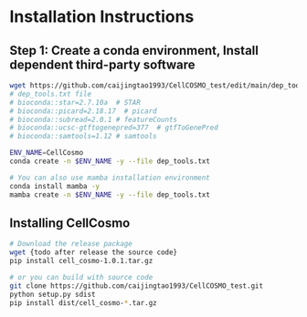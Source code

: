 # Installation Instructions

## Step 1: Create a conda environment, Install dependent third-party software

```bash
wget https://github.com/caijingtao1993/CellCOSMO_test/edit/main/dep_tools.txt
# dep_tools.txt file 
# bioconda::star=2.7.10a  # STAR
# bioconda::picard=2.18.17  # picard
# bioconda::subread=2.0.1 # featureCounts
# bioconda::ucsc-gtftogenepred=377  # gtfToGenePred
# bioconda::samtools=1.12 # samtools

ENV_NAME=CellCosmo
conda create -n $ENV_NAME -y --file dep_tools.txt

# You can also use mamba installation environment
conda install mamba -y
mamba create -n $ENV_NAME -y --file dep_tools.txt
```

## Installing CellCosmo
```bash
# Download the release package
wget {todo after release the source code}
pip install cell_cosmo-1.0.1.tar.gz

# or you can build with source code
git clone https://github.com/caijingtao1993/CellCOSMO_test.git
python setup.py sdist
pip install dist/cell_cosmo-*.tar.gz
```
